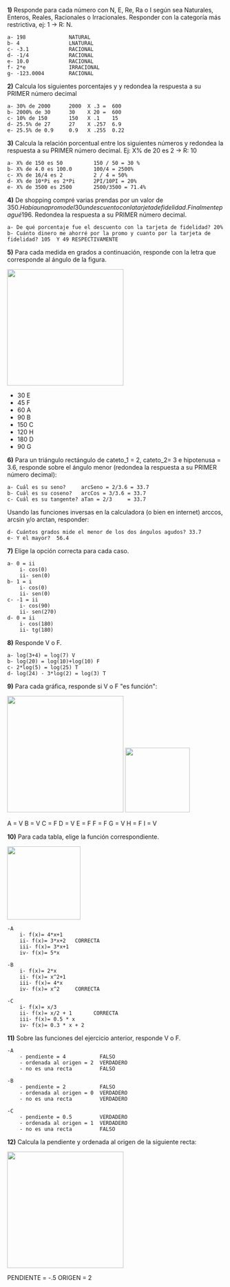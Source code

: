 
**1)** Responde para cada número con N, E, Re, Ra o I según sea Naturales, Enteros, Reales,
Racionales o Irracionales. Responder con la categoría más restrictiva, ej: 1 -> R: N.

    a- 198              NATURAL
    b- 4                LNATURAL
    c- -3.1             RACIONAL
    d- -1/4             RACIONAL
    e- 10.0             RACIONAL
    f- 2*e              IRRACIONAL
    g- -123.0004        RACIONAL


**2)** Calcula los siguientes porcentajes y y redondea la respuesta a su PRIMER número decimal

    a- 30% de 2000      2000  X .3 =  600
    b- 2000% de 30      30    X 20 =  600
    c- 10% de 150       150   X .1    15
    d- 25.5% de 27      27    X .257  6.9
    e- 25.5% de 0.9     0.9   X .255  0.22

**3)** Calcula la relación porcentual entre los siguientes números y redondea la respuesta a su PRIMER número decimal. Ej: X% de 20 es 2 -> R: 10

    a- X% de 150 es 50          150 / 50 = 30 %
    b- X% de 4.0 es 100.0       100/4 = 2500%
    c- X% de 16/4 es 2          2 / 4 = 50%
    d- X% de 10*Pi es 2*Pi      2PI/10PI = 20%
    e- X% de 3500 es 2500       2500/3500 = 71.4%

**4)** De shopping compré varias prendas por un valor de 350$. Había una promo del 30% sobre la cual se aplico luego
un descuento con la tarjeta de fidelidad. Finalmente pagué 196$. Redondea la respuesta a su PRIMER número decimal.

    a- De qué porcentaje fue el descuento con la tarjeta de fidelidad? 20%
    b- Cuánto dinero me ahorré por la promo y cuanto por la tarjeta de fidelidad? 105  Y 49 RESPECTIVAMENTE


**5)** Para cada medida en grados a continuación, responde con la letra que corresponde al ángulo de la figura.

<img  src='./figuras/EX_5.png' height='270px'>

  - 30  E
  - 45  F
  - 60  A
  - 90  B
  - 150 C
  - 120 H
  - 180 D
  - 90  G


**6)** Para un triángulo rectángulo de cateto_1 = 2, cateto_2= 3 e hipotenusa = 3.6, responde sobre el ángulo
menor (redondea la respuesta a su PRIMER número decimal):

    a- Cuál es su seno?     arcSeno = 2/3.6 = 33.7
    b- Cuál es su coseno?   arcCos = 3/3.6 = 33.7
    c- Cuál es su tangente? aTan = 2/3     = 33.7

Usando las funciones inversas en la calculadora (o bien en internet) arccos, arcsin y/o arctan, responder:

    d- Cuántos grados mide el menor de los dos ángulos agudos? 33.7
    e- Y el mayor?  56.4

**7)** Elige la opción correcta para cada caso.

    a- 0 = ii
        i- cos(0)
        ii- sen(0)
    b- 1 = i
        i- cos(0)
        ii- sen(0)
    c- -1 = ii
        i- cos(90)
        ii- sen(270)
    d- 0 = ii
        i- cos(180)
        ii- tg(180)

**8)** Responde V o F.

    a- log(3+4) = log(7) V
    b- log(20) = log(10)+log(10) F
    c- 2*log(5) = log(25) T
    d- log(24) - 3*log(2) = log(3) T

**9)** Para cada gráfica, responde si V o F "es función":

<img  src='./figuras/EX_9.png' height='270px'>
<img  src='./figuras/EX_9b.png' height='150px'>

A = V
B = V
C = F
D = V
E = F
F = F
G = V
H = F
I = V

**10)** Para cada tabla, elige la función correspondiente.


<img  src='./figuras/EX_10.png' height='170px'>

    -A 
        i- f(x)= 4*x+1
        ii- f(x)= 3*x+2   CORRECTA
        iii- f(x)= 3*x+1
        iv- f(x)= 5*x

    -B 
        i- f(x)= 2*x
        ii- f(x)= x^2+1
        iii- f(x)= 4*x
        iv- f(x)= x^2     CORRECTA

    -C 
        i- f(x)= x/3            
        ii- f(x)= x/2 + 1       CORRECTA
        iii- f(x)= 0.5 * x      
        iv- f(x)= 0.3 * x + 2   

**11)** Sobre las funciones del ejercicio anterior, responde V o F.

    -A  
        - pendiente = 4           FALSO
        - ordenada al origen = 2  VERDADERO
        - no es una recta         FALSO

    -B  
        - pendiente = 2           FALSO
        - ordenada al origen = 0  VERDADERO
        - no es una recta         VERDADERO

    -C  
        - pendiente = 0.5         VERDADERO
        - ordenada al origen = 1  VERDADERO
        - no es una recta         FALSO

**12)** Calcula la pendiente y ordenada al origen de la siguiente recta:

<img  src='./figuras/EX_12.png' height='270px'>

PENDIENTE  = -.5
ORIGEN  = 2